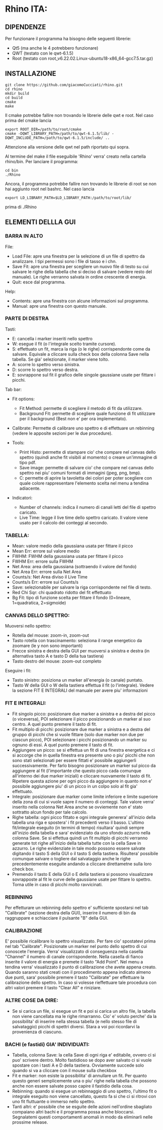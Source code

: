# Rhino ITA:

## DIPENDENZE
Per funzionare il programma ha bisogno delle seguenti librerie:

* Qt5 (ma anche le 4 potrebbero funzionare)
* QWT (testato con le qwt-6.1.5)
* Root (testato con root_v6.22.02.Linux-ubuntu18-x86_64-gcc7.5.tar.gz)

## INSTALLAZIONE
```shell
git clone https://github.com/giacomoCucciati/rhino.git
cd rhino
mkdir build
cd build
cmake
make
```
Il cmake potrebbe fallire non trovando le librerie delle qwt e root. Nel caso prima del cmake lancia
```shell
export ROOT_DIR=/path/to/root/cmake
cmake -DQWT_LIBRARY_PATH=/path/to/qwt-6.1.5/lib/ -DQWT_INCLUDE_PATH=/path/to/qwt-6.1.5/include/ ..
```
Attenzione alla versione delle qwt nel path riportato qui sopra.

Al termine del make il file eseguibile 'Rhino' verra' creato nella cartella rhino/bin. Per lanciare il programma:
```shell
cd bin
./Rhino
```
Ancora, il programma potrebbe fallire non trovando le librerie di root se non hai aggiunto root nel bashrc. Nel caso lancia 
```shell
export LD_LIBRARY_PATH=$LD_LIBRARY_PATH:/path/to/root/lib/
```
prima di ./Rhino

## ELEMENTI DELLLA GUI
### BARRA IN ALTO
File:

* Load File: apre una finestra per la selezione di un file di spettro da analizzare. I tipi permessi sono i file di tasso e i chn.
* Save Fit: apre una finestra per scegliere un nuovo file di testo su cui salvare le righe della tabella che si deciso di salvare (vedere resto del manuale). Le righe verranno salvata in ordine crescente di energia.
* Quit: esce dal programma.

Help:

* Contents: apre una finestra con alcune informazioni sul programma.
* Manual: apre una finestra con questo manuale.

### PARTE DI DESTRA
Tasti:

* E: cancella i marker inseriti nello spettro
* W: esegue il fit (o l'integrale scelto tramite cursore).
* S: effettuato un fit, marca la riga (o le righe) corrispendonte come da salvare. Equivale a cliccare sulla check box della colonna Save nella tabella. Se gia' selezionate, il marker viene tolto.
* A: scorre lo spettro verso sinistra.
* D: scorre lo spettro verso destra. 
* E: sovrappone sul fit il grafico delle singole gaussiane usate per fittare i picchi.

Tab bar:

* Fit options:

    * Fit Method: permette di scegliere il metodo di fit da utilizzare.
    * Background Fit: permette di scegliere quale funzione di fit utilizzare per il background (Best non e' per ora implementato).
    
* Calibrate: Permette di calibrare uno spettro e di effettuare un rebinning (vedere le apposite sezioni per le due procedure).
* Tools:

    * Print Histo: permette di stampare cio' che compare nel canvas dello spettro (quindi anche fit visibili al momento) o creare un'immagine di tipo pdf.
    * Save image: permette di salvare cio' che compare nel canvas dello spettro nei piu' comuni formati di immagini (jpeg, png, bmp).
    * C: permette di aprire la tavoletta dei colori per poter scegliere con quale colore rappresentare l'elemento scelta nel menu a tendina adiacente.

* Indicatori:

    * Number of channels: indica il numero di canali letti del file di spettro caricato.
    * Live Time: legge il live time dello spettro caricato. Il valore viene usato per il calcolo dei conteggi al secondo.
 

### TABELLA:

* Mean: valore medio della gaussiana usata per fittare il picco
* Mean Err: errore sul valore medio
* FWHM: FWHM della gaussiana usata per fittare il picco
* FWHM Err: errore sulla FWHM
* Net Area: area della gaussiana (sottraendo il valore del fondo)
* Net Area Err: errore sulla Net Area
* Counts/s: Net Area diviso il Live Time
* Counts/s Err: errore sui Counts/s
* Save: selezionabile per salvare la riga corrispondente nel file di testo. 
* Red Chi Sqr: chi quadrato ridotto del fit effettuato
* Bg Fit: tipo di funzione scelta per fittare il fondo (0=lineare, 1=quadratica, 2=sigmoide)


### CANVAS DELLO SPETTRO:
Muoversi nello spettro:

* Rotella del mouse: zoom-in, zoom-out
* Tasto rotella con trascinamento: seleziona il range energetico da zoomare (le y non sono importanti)
* Frecce sinistra e destra della GUI per muoversi a sinistra e destra (in alternativa tasto A e tasto D della tua tastiera)
* Tasto destro del mouse: zoom-out completo

Eseguire i fit:
* Tasto sinistro: posiziona un marker all'energia (o canale) puntato.
* Tasto W della GUI o W della tastiera effettua il fit (o l'integrale). Vedere la sezione FIT E INTEGRALI del manuale per avere piu' informazioni

### FIT E INTEGRALI:

* Fit singolo picco: posizionare due marker a sinistra e a destra del picco (o viceversa), POI selezionare il picco posizionando un marker al suo centro. A quel punto premere il tasto di fit.
* Fit multiplo di picchi: posizionare due marker a sinistra e a destra del gruppo di picchi che si vuole fittare (solo due marker non due per ciascun picco), POI selezionare i picchi posizionando un marker su ognuno di essi. A quel punto premere il tasto di fit.
* Aggiungere un picco: se si effettua un fit di una finestra energetica e ci si accorge che in quella finestra era presente uno o piu' picchi che non sono stati selezionati per essere fittati e' possibile aggiungerli successivamente. Per farlo bisogno posizionare un marker sul picco da aggiungere al fit (l'importante che questo picco cada comunque all'interno dei due marker iniziali) e cliccare nuovamente il tasto di fit. Ripetere questa azione per ogni picco da aggiungere in quanto non e' possibile aggiungere piu' di un picco in un colpo solo al fit gia' effettuato.
* Integrale: posizionare due marker come limite inferiore e limite superiore della zona di cui si vuole sapre il numero di conteggi. Tale valore verra' inserito nella colonna Net Area anche se ovviemente non e' stato sottratto alcun fondo per tale calcolo.
* Righe tabella: ogni picco fittato e ogni integrale generera' all'inizio della tabella una riga e spostera' i fit precedenti verso il basso. L'ultimo fit/integrale eseguito (in termini di tempo) risultara' quindi sempre all'inizio della tabella e sara' evidenziato da uno sfondo azzurro nella colonna Save. Se si effettua quindi un fit multiplo di picchi verranno generate tot righe all'inizio della tabella tutte con la cella Save in azzurro. Le righe evidenziate in tale modo possono essere salvate digitando il tasto S della GUI o il tasto S della tastiera. Risultera' possibile comunque salvare o togliere dal salvataggio anche le righe precedentemente eseguite andando a cliccare direttametne sulla loro check box.
* Premendo il tasto E della GUI o E della tastiera si possono visualizzare sovrapposte al fit le curve delle gaussiane usate per fittare lo spettro. Torna utile in caso di picchi molto ravvicinati.

### REBINNING
Per effetturare un rebinning dello spettro e' sufficiente spostarsi nel tab "Calibrate" (sezione destra della GUI), inserire il numero di bin da raggruppare e schiacciare il pulsante "B" della GUI.

### CALIBRAZIONE
E' possibile ricalibrare lo spettro visualizzato. Per fare cio' spostatevi prima nel tab "Calibrate". 
Posizionate un marker nel punto dello spettro di cui conoscete l'energia. Verra' visualizzato di conseguenza nella casella "Channel" il numero di canale corrispondente. Nella casella di fianco inserite il valore di energia e premete il tasto "Add Point". Nel menu a tendina verra' visualizzato il punto di calibrazione che avete appena creato.
Quando saranno stati creati con il procedimento appena indicato almeno due punti, sara' possibile premere il tasto "Calibrate" per effettuare la calibrazione dello spettro.
In caso si volesse rieffettuare tale procedura con altri valori premere il tasto "Clear All" e riniziare.


### ALTRE COSE DA DIRE:
* Se si carica un file, si esegue un fit e poi si carica un altro file, la tabella non viene cancellata ma le righe rimarranno. Cio' e' voluto perche' da la possibilita' di inserire nella stessa tabella (e nello stesso file di salvataggio) picchi di spettri diversi. Stara a voi poi ricordarvi la provenienza di ciascuno.

### BACHI (e fastidi) GIA' INDIVIDUATI:

* Tabella, colonna Save: la cella Save di ogni riga e' editabile, ovvero ci si puo' scrivere dentro. Molto fastidioso se dopo aver salvato ci si vuole spostare con i tasti A e D della tastiera. Ovviamente succede solo quando si va a cliccare con il mouse sulla checkbox
* Fit e marker: non esiste la possibilita' di annullare un fit. Per quanto questo generi semplicemente una o piu' righe nella tabella che possono anche non essere salvate posso capire il fastidio della cosa.
* Rebinning: quando si esegue un rebinnaggio di uno spettro, l'ultimo fit o integrale eseguito non viene cancellato, questo fa si che ci si ritrovi con uno fit fluttuante o immerso nello spettro.
* Tanti altri: e' possibile che se esguite delle azioni nell'ordine sbagliato compaiano altri bachi e il programma possa anche bloccarsi. Segnalatemi questi comportamenti anomali in modo da eliminarli nelle prossime release.
